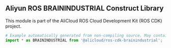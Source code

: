 ## Aliyun ROS BRAININDUSTRIAL Construct Library

This module is part of the AliCloud ROS Cloud Development Kit (ROS CDK) project.

```python
# Example automatically generated from non-compiling source. May contain errors.
import * as BRAININDUSTRIAL from '@alicloud/ros-cdk-brainindustrial';
```
